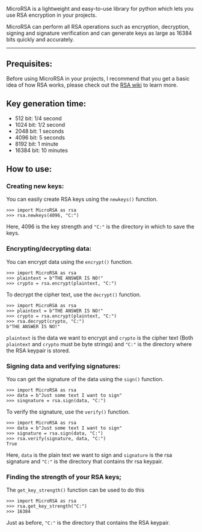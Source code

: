 MicroRSA is a lightweight and easy-to-use library for python which lets you use RSA encryption in your projects.

MicroRSA can perform all RSA operations such as encryption, decryption, signing and signature verification and can generate keys as large as 16384 bits quickly and accurately.
***

## Prequisites: 
Before using MicroRSA in your projects, I recommend that you get a basic idea 
of how RSA works, please check out the [RSA wiki](https://en.wikipedia.org/wiki/RSA_(cryptosystem)) to learn more.

## Key generation time:
- 512 bit: 1/4 second
- 1024 bit: 1/2 second
- 2048 bit: 1 seconds
- 4096 bit: 5 seconds
- 8192 bit: 1 minute
- 16384 bit: 10 minutes

## How to use:
### Creating new keys:
You can easily create RSA keys using the `newkeys()` function. 

    >>> import MicroRSA as rsa
    >>> rsa.newkeys(4096, "C:")

Here, 4096 is the key strength and `"C:"` is the directory in which to save the keys.

### Encrypting/decrypting data: 
You can encrypt data using the `encrypt()` function.

    >>> import MicroRSA as rsa
    >>> plaintext = b"THE ANSWER IS NO!"
    >>> crypto = rsa.encrypt(plaintext, "C:")

To decrypt the cipher text, use the `decrypt()` function.

    >>> import MicroRSA as rsa
    >>> plaintext = b"THE ANSWER IS NO!"
    >>> crypto = rsa.encrypt(plaintext, "C:")
    >>> rsa.decrypt(crypto, "C:")
    b"THE ANSWER IS NO!"

`plaintext` is the data we want to encrypt and `crypto` is the cipher text (Both `plaintext` and `crypto` must be byte strings) 
and `"C:"` is the directory where the RSA keypair is stored.

### Signing data and verifying signatures:
You can get the signature of the data using the `sign()` function.

    >>> import MicroRSA as rsa
    >>> data = b"Just some text I want to sign"
    >>> singnature = rsa.sign(data, "C:")

To verify the signature, use the `verify()` function.

    >>> import MicroRSA as rsa
    >>> data = b"Just some text I want to sign"
    >>> signature = rsa.sign(data, "C:")
    >>> rsa.verify(signature, data, "C:")
    True

Here, `data` is the plain text we want to sign and `signature` is the rsa signature 
and `"C:"` is the directory that contains thr rsa keypair.

### Finding the strength of your RSA keys;
The `get_key_strength()` function can be used to do this

    >>> import MicroRSA as rsa
    >>> rsa.get_key_strength("C:")
    >>> 16384

Just as before, `"C:"` is the directory that contains the RSA keypair.
